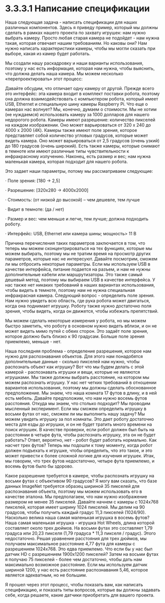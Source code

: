 # 3.3.3.1 Написание спецификации

Наша следующая задача - написать спецификации для наших различных компонентов. Здесь я приведу пример, который мы должны сделать в рамках нашего проекта по захвату игрушек: нам нужно выбрать камеру. Просто любая старая камера не подойдет - нам нужна такая, которая отвечает нашим требованиям. Но каковы они? Нам нужно написать характеристики камеры, чтобы мы могли сказать при выборе, какая из камер будет работать.

Мы создали нашу раскадровку и наши варианты использования, поэтому у нас есть информация, которая нам нужна, чтобы выяснить, что должна делать наша камера. Мы можем несколько «перепроектировать» этот процесс:

Давайте обсудим, что отличает одну камеру от другой. Прежде всего это интерфейс: эта камера входит в комплект поставки робота, поэтому она должна взаимодействовать с компьютером робота, который имеет USB, Ethernet и специальную шину камеры Raspberry Pi. Что еще о камерах нас волнует? Мы, конечно, думаем о стоимости. Мы не хотим \(не нуждаемся\) использовать камеру за 1000 долларов для нашего недорогого робота. Камеры имеют разрешение: количество пикселей на каждом изображении. Оно может варьироваться от 320 х 240 до 4000 х 2000 \(4K\). Камеры также имеют поле зрения, которое представляет собой количество угловых градусов, которые может видеть камера. Оно может варьироваться от 2,5 градусов \(очень узкий\) до 180 градусов \(очень широкий\). Есть также камеры, которые снимают в темноте или имеют различные типы чувствительности к инфракрасному излучению. Наконец, есть размер и вес; нам нужна маленькая камера, которая подходит для нашего робота.

Это задает наши параметры, потому мы рассматриваем следующие:

·      Поле зрения: \[180 -&gt; 2,5\]

·      Разрешение: \[320x280 -&gt; 4000x2000\]

·      Стоимость: \(от низкой до высокой\) – чем дешевле, тем лучше

·      Видит в темноте: \(да / нет\)

·      Размер и вес: чем меньше и легче, тем лучше; должна подходить роботу.

·      Интерфейс: USB, Ethernet или камера шины; мощность&gt; 11 В

Причина перечисления таких параметров заключается в том, что теперь мы можем сконцентрироваться на тех функциях, которые мы можем выбирать, поэтому мы не тратим время на просмотр других параметров, которые нас не интересуют. Давайте посмотрим, сможем ли мы отбросить некоторые параметры. Если мы используем USB в качестве интерфейса, питание подается на разъем, и нам не нужны дополнительные кабели или маршрутизаторы. Это также самый дешевый метод, поэтому мы выбираем USB в качестве интерфейса. У нас также нет никаких требований в наших вариантах использования, чтобы видеть в темноте, поэтому нам не нужна специальная инфракрасная камера. Следующий вопрос - определить поле зрения. Нам нужно увидеть всю область, где рука робота может двигаться, когда она поднимает игрушку. Роботу также нужно достаточно поля зрения, чтобы видеть, когда он движется, чтобы избежать препятствий.

Мы можем сделать некоторые измерения у робота, но мы можем быстро заметить, что роботу в основном нужно видеть вблизи, и он не может видеть мимо путей с обеих сторон. Это задаёт поле зрения, которое должно быть близко к 90 градусам. Больше поле зрения приемлемо, меньше - нет.

Наша последняя проблема - определение разрешения, которое нам нужно для распознавания объектов. Для этого нам понадобятся дополнительные данные - сколько пикселей нам нужно, чтобы распознать объект как игрушку? Вот что мы будем делать с этой камерой - распознавать игрушки и вещи, которые не являются игрушками. Мы также должны выбрать расстояние, на котором мы можем распознать игрушку. У нас нет четких требований в отношении вариантов использования, поэтому мы должны сделать обоснованное предположение. Мы знаем, что наша комната 17 футов в длину, и в ней есть мебель. Давайте предположим, что нам нужно восемь футов расстояния. Откуда мы знаем, что столько подходит? Мы проводим мысленный эксперимент. Если мы сможем определить игрушку в восьми футах от нас, сможем ли мы выполнить нашу задачу? Мы можем увидеть игрушку за пол комнаты. Это дает роботу достаточно места для езды до игрушки, и он не будет тратить много времени на поиск игрушек. В качестве проверки, если робот должен был быть на расстоянии в четыре фута, чтобы распознать игрушку, эта он не будет работать? Ответ, вероятно, нет - робот будет работать нормально. Как насчет трех футов? Теперь мы подошли к тому моменту, когда робот должен подъехать к игрушке, чтобы определить, что это такое, и это может привести к более сложной логике для изучения игрушек. Итак, мы говорим, что трех футов недостаточно, четыре фута приемлемо, и восемь футов было бы здорово.

Какое разрешение требуется в камере, чтобы распознать игрушку на восьми футах с объективом 90 градусов? Я могу вам сказать, что базе данных ImageNet требуется образец шириной 35 пикселей для распознавания объекта, поэтому мы можем использовать его в качестве эталона. Мы предполагаем, что нам нужно изображение размером не менее 35 пикселей. Давайте начнем с камеры с 1024x768 пикселей, которая имеет ширину 1024 пикселей. Мы делим на 90 градусов, чтобы получить каждый градус 11,3 пикселей \(1024/90\). Насколько велика наша самая маленькая игрушка в восемь футов? Наша самая маленькая игрушка - игрушка Hot Wheels, длина которой составляет около трех дюймов. На восьми футах это составляет 1,79 градуса или 20,23 пикселя \(1,79 градуса \* 11,3 пикселя / градус\). Этого недостаточно. Решая уравнение расстояния для трех дюймов, мы получаем максимальное расстояние 4,77 фута для камеры с разрешением 1024x768. Это едва приемлемо. Что если бы у нас был датчик HD с разрешением 1900х1200 пикселей? Затем на восьми футах я получаю 75 пикселей - более чем достаточно, чтобы дать нам максимально возможное расстояние. Если мы используем датчик шириной 1200, у нас есть расстояние распознавания 5,46, которое является адекватным, но не большим.

Я прошел через этот процесс, чтобы показать вам, как написать спецификацию, и показать типы вопросов, которые вы должны задавать себе, когда решаете, какие датчики приобретать для вашего проекта.

